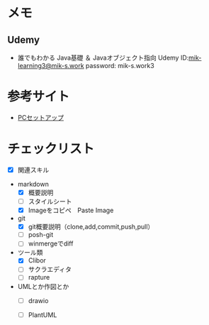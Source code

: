 # メモ
## Udemy
* 誰でもわかる Java基礎 ＆ Javaオブジェクト指向
Udemy ID:mik-learning3@mik-s.work
password: mik-s.work3
# 参考サイト
* [PCセットアップ](https://qiita.com/bonny_d/items/409d1c59fcc0c30f97ae)
# チェックリスト
* [x] 関連スキル
* markdown
  * [x] 概要説明
  * [ ] スタイルシート
  * [x] Imageをコピペ　Paste Image
* git
  * [x] git概要説明（clone,add,commit,push,pull）
  * [ ] posh-git
  * [ ] winmergeでdiff
* ツール類
  * [x] Clibor
  * [ ] サクラエディタ
  * [ ] rapture
* UMLとか作図とか
  * [ ] drawio
  * [ ] PlantUML
  